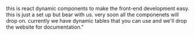 this is react dynamic components to make the front-end development easy. this is just a set up but bear with us. very soon all the componenets will drop on. currently we have dynamic tables that you can use and we'll drop the website for documentation."